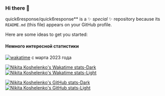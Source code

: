 ### Hi there 👋


quick6response/quick6response** is a ✨ _special_ ✨ repository because its `README.md` (this file) appears on your GitHub profile.

Here are some ideas to get you started:

#### Немного интересной статистики
[![wakatime](https://wakatime.com/badge/user/@quick6response.svg)](https://wakatime.com/@quick6response) с марта 2023 года

[![Nikita Koshelenko's Wakatime stats-Dark](https://github-readme-stats.vercel.app/api/wakatime?username=quick6response&theme=dark&locale=ru#gh-dark-mode-only)](https://github.com/quick6response/quick6response#gh-dark-mode-only)
[![Nikita Koshelenko's Wakatime stats-Light](https://github-readme-stats.vercel.app/api/wakatime?username=quick6response&theme=light&locale=ru#gh-light-mode-only)](https://github.com/quick6response/quick6response#gh-light-mode-only)

[![Nikita Koshelenko's GitHub stats-Dark](https://github-readme-stats.vercel.app/api?username=quick6response&show_icons=true&theme=dark&locale=en#gh-dark-mode-only)](https://github.com/quick6response/quick6response#gh-dark-mode-only)
[![Nikita Koshelenko's GitHub stats-Light](https://github-readme-stats.vercel.app/api?username=quick6response&show_icons=true&theme=light&locale=en#gh-light-mode-only)](https://github.com/quick6response/quick6response#gh-light-mode-only)
